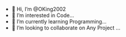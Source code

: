 - 👋 Hi, I’m @OKing2002
- 👀 I’m interested in Code...
- 🌱 I’m currently learning Programming...
- 💞️ I’m looking to collaborate on Any Project ...


<!---
OKing2002/OKing2002 is a ✨ special ✨ repository because its `README.md` (this file) appears on your GitHub profile.
You can click the Preview link to take a look at your changes.
--->
